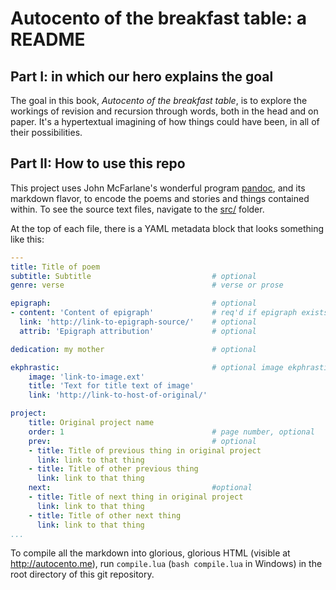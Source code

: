 Autocento of the breakfast table: a README
==========================================

Part I: in which our hero explains the goal
-------------------------------------------

The goal in this book, *Autocento of the breakfast table*, is to explore the workings of revision and recursion through words, both in the head and on paper.
It's a hypertextual imagining of how things could have been, in all of their possibilities.

Part II: How to use this repo
-----------------------------

This project uses John McFarlane's wonderful program [pandoc][], and its markdown flavor, to encode the poems and stories and things contained within.
To see the source text files, navigate to the [src/](autocento.me/src/) folder.

At the top of each file, there is a YAML metadata block that looks something like this:

````yaml
---
title: Title of poem
subtitle: Subtitle                           # optional
genre: verse                                 # verse or prose

epigraph:                                    # optional
- content: 'Content of epigraph'             # req'd if epigraph exists
  link: 'http://link-to-epigraph-source/'    # optional
  attrib: 'Epigraph attribution'             # optional

dedication: my mother                        # optional

ekphrastic:                                  # optional image ekphrastic
    image: 'link-to-image.ext'
    title: 'Text for title text of image'
    link: 'http://link-to-host-of-original/'

project:
    title: Original project name
    order: 1                                 # page number, optional
    prev:                                    # optional
    - title: Title of previous thing in original project
      link: link to that thing
    - title: Title of other previous thing
      link: link to that thing
    next:                                    #optional
    - title: Title of next thing in original project
      link: link to that thing
    - title: Title of other next thing
      link: link to that thing
...
````

To compile all the markdown into glorious, glorious HTML (visible at <http://autocento.me>), run `compile.lua` (`bash compile.lua` in Windows) in the root directory of this git repository.

[pandoc]: http://johnmacfarlane.net/pandoc/
